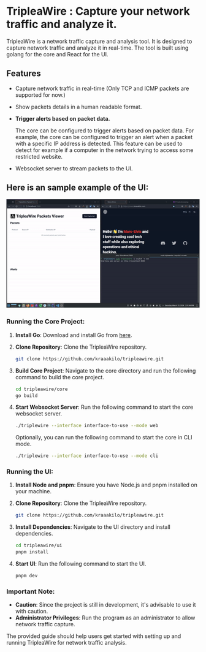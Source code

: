 # TripleaWire : Capture your network traffic and analyze it.

TripleaWire is a network traffic capture and analysis tool. It is designed to capture network traffic and analyze it in real-time. The tool is built using golang for the core and React for the UI.

## Features
- Capture network traffic in real-time (Only TCP and ICMP packets are supported for now.)
- Show packets details in a human readable format.
- **Trigger alerts based on packet data.**
    
    The core can be configured to trigger alerts based on packet data. For example, the core can be configured to trigger an alert when a packet with a specific IP address is detected. This feature can be used to detect for example if a computer in the network trying to access some restricted website.
    
- Websocket server to stream packets to the UI.

## Here is an sample example of the UI:

![TripleaWire UI](https://raw.githubusercontent.com/kraaakilo/tripleawire/master/tripleawire-demo.gif)

### Running the Core Project:
1. **Install Go**: Download and install Go from [here](https://golang.org/dl/).

2. **Clone Repository**: Clone the TripleaWire repository.
    ```bash
    git clone https://github.com/kraaakilo/tripleawire.git
    ```

3. **Build Core Project**: Navigate to the core directory and run the following command to build the core project.
    ```bash
    cd tripleawire/core
    go build
    ```

4. **Start Websocket Server**: Run the following command to start the core websocket server.
    ```bash
    ./triplewire --interface interface-to-use --mode web
    ```
    Optionally, you can run the following command to start the core in CLI mode.
    ```bash
    ./triplewire --interface interface-to-use --mode cli
    ```

### Running the UI:
1. **Install Node and pnpm**: Ensure you have Node.js and pnpm installed on your machine.

2. **Clone Repository**: Clone the TripleaWire repository.
    ```bash
    git clone https://github.com/kraaakilo/tripleawire.git
    ```

3. **Install Dependencies**: Navigate to the UI directory and install dependencies.
    ```bash
    cd tripleawire/ui
    pnpm install
    ```

4. **Start UI**: Run the following command to start the UI.
    ```bash
    pnpm dev
    ```

### Important Note:
- **Caution**: Since the project is still in development, it's advisable to use it with caution.
- **Administrator Privileges**: Run the program as an administrator to allow network traffic capture.

The provided guide should help users get started with setting up and running TripleaWire for network traffic analysis.
